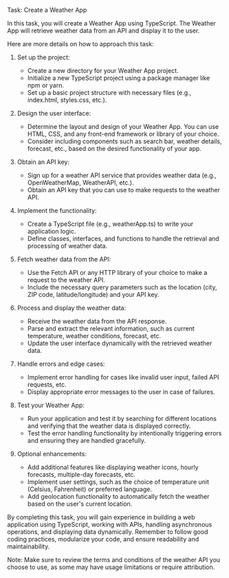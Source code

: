 Task: Create a Weather App

In this task, you will create a Weather App using TypeScript. The Weather App will retrieve weather data from an API and display it to the user.

Here are more details on how to approach this task:

1. Set up the project:
   - Create a new directory for your Weather App project.
   - Initialize a new TypeScript project using a package manager like npm or yarn.
   - Set up a basic project structure with necessary files (e.g., index.html, styles.css, etc.).

2. Design the user interface:
   - Determine the layout and design of your Weather App. You can use HTML, CSS, and any front-end framework or library of your choice.
   - Consider including components such as search bar, weather details, forecast, etc., based on the desired functionality of your app.

3. Obtain an API key:
   - Sign up for a weather API service that provides weather data (e.g., OpenWeatherMap, WeatherAPI, etc.).
   - Obtain an API key that you can use to make requests to the weather API.

4. Implement the functionality:
   - Create a TypeScript file (e.g., weatherApp.ts) to write your application logic.
   - Define classes, interfaces, and functions to handle the retrieval and processing of weather data.

5. Fetch weather data from the API:
   - Use the Fetch API or any HTTP library of your choice to make a request to the weather API.
   - Include the necessary query parameters such as the location (city, ZIP code, latitude/longitude) and your API key.

6. Process and display the weather data:
   - Receive the weather data from the API response.
   - Parse and extract the relevant information, such as current temperature, weather conditions, forecast, etc.
   - Update the user interface dynamically with the retrieved weather data.

7. Handle errors and edge cases:
   - Implement error handling for cases like invalid user input, failed API requests, etc.
   - Display appropriate error messages to the user in case of failures.

8. Test your Weather App:
   - Run your application and test it by searching for different locations and verifying that the weather data is displayed correctly.
   - Test the error handling functionality by intentionally triggering errors and ensuring they are handled gracefully.

9. Optional enhancements:
   - Add additional features like displaying weather icons, hourly forecasts, multiple-day forecasts, etc.
   - Implement user settings, such as the choice of temperature unit (Celsius, Fahrenheit) or preferred language.
   - Add geolocation functionality to automatically fetch the weather based on the user's current location.

By completing this task, you will gain experience in building a web application using TypeScript, working with APIs, handling asynchronous operations, and displaying data dynamically. Remember to follow good coding practices, modularize your code, and ensure readability and maintainability.

Note: Make sure to review the terms and conditions of the weather API you choose to use, as some may have usage limitations or require attribution.